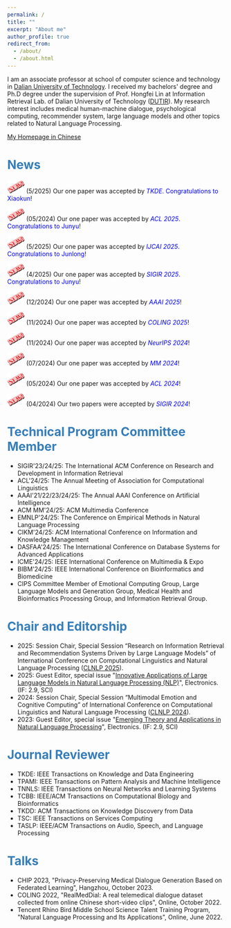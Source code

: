 ```yaml
---
permalink: /
title: ""
excerpt: "About me"
author_profile: true
redirect_from: 
  - /about/
  - /about.html
---
```


I am an associate professor at school of computer science and technology in [Dalian University of Technology](https://en.dlut.edu.cn/). I received my bachelors' degree and Ph.D degree under the supervision of Prof. Hongfei Lin at Information Retrieval Lab. of Dalian University of Technology ([DUTIR](http://ir.dlut.edu.cn/)). My research interest includes medical human-machine dialogue, psychological computing, recommender system, large language models and other topics related to Natural Language Processing.

[My Homepage in Chinese](http://faculty.dlut.edu.cn/xubo1/zh_CN/index.htm)

# <span style="color:rgb(55, 126, 184);">News</span>
<img src="/images/new.png" alt="aaa" width="40" height="30"> (5/2025) Our one paper was accepted by <span style="color:blue;">_TKDE_. Congratulations to Xiaokun</span>!

<img src="/images/new.png" alt="aaa" width="40" height="30"> (05/2024) Our one paper was accepted by <span style="color:blue;">_ACL 2025_.  Congratulations to Junyu</span>!

<img src="/images/new.png" alt="aaa" width="40" height="30"> (5/2025) Our one paper was accepted by <span style="color:blue;">_IJCAI 2025_. Congratulations to Junlong</span>!

<img src="/images/new.png" alt="aaa" width="40" height="30"> (4/2025) Our one paper was accepted by <span style="color:blue;">_SIGIR 2025_. Congratulations to Junyu</span>!

<img src="/images/new.png" alt="aaa" width="40" height="30"> (12/2024) Our one paper was accepted by <span style="color:blue;">_AAAI 2025_</span>!

<img src="/images/new.png" alt="aaa" width="40" height="30"> (11/2024) Our one paper was accepted by <span style="color:blue;">_COLING 2025_</span>!

<img src="/images/new.png" alt="aaa" width="40" height="30"> (11/2024) Our one paper was accepted by <span style="color:blue;">_NeurIPS 2024_</span>!

<img src="/images/new.png" alt="aaa" width="40" height="30"> (07/2024) Our one paper was accepted by <span style="color:blue;">_MM 2024_</span>!

<img src="/images/new.png" alt="aaa" width="40" height="30"> (05/2024) Our one paper was accepted by <span style="color:blue;">_ACL 2024_</span>!

<img src="/images/new.png" alt="aaa" width="40" height="30"> (04/2024) Our two papers were accepted by <span style="color:blue;">_SIGIR 2024_</span>!

# <span style="color:rgb(55, 126, 184);">Technical Program Committee Member</span>
- SIGIR'23/24/25: The International ACM Conference on Research and Development in Information Retrieval
- ACL'24/25: The Annual Meeting of Association for Computational Linguistics
- AAAI'21/22/23/24/25: The Annual AAAI Conference on Artificial Intelligence
- ACM MM'24/25: ACM Multimedia Conference
- EMNLP'24/25: The Conference on Empirical Methods in Natural Language Processing
- CIKM'24/25: ACM International Conference on Information and Knowledge Management
- DASFAA'24/25: The International Conference on Database Systems for Advanced Applications
- ICME'24/25: IEEE International Conference on Multimedia & Expo
- BIBM'24/25: IEEE International Conference on Bioinformatics and Biomedicine
- CIPS Committee Member of Emotional Computing Group, Large Language Models and Generation Group, Medical Health and Bioinformatics Processing Group, and Information Retrieval Group.

# <span style="color:rgb(55, 126, 184);">Chair and Editorship</span>
- 2025: Session Chair, Special Session “Research on Information Retrieval and Recommendation Systems Driven by Large Language Models” of International Conference on Computational Linguistics and Natural Language Processing ([CLNLP 2025](https://www.clnlp.org/)).
- 2025: Guest Editor, special issue "[Innovative Applications of Large Language Models in Natural Language Processing (NLP)](https://www.mdpi.com/journal/electronics/special_issues/TWIG2ER3UF)", Electronics. (IF: 2.9, SCI)
- 2024: Session Chair, Special Session “Multimodal Emotion and Cognitive Computing” of International Conference on Computational Linguistics and Natural Language Processing ([CLNLP 2024](https://www.clnlp.org/)).
- 2023: Guest Editor, special issue "[Emerging Theory and Applications in Natural Language Processing](https://www.mdpi.com/journal/electronics/special_issues/2ULAZT544Q)", Electronics. (IF: 2.9, SCI)

# <span style="color:rgb(55, 126, 184);">Journal Reviewer</span>
- TKDE: IEEE Transactions on Knowledge and Data Engineering
- TPAMI: IEEE Transactions on Pattern Analysis and Machine Intelligence
- TNNLS: IEEE Transactions on Neural Networks and Learning Systems
- TCBB: IEEE/ACM Transactions on Computational Biology and Bioinformatics
- TKDD: ACM Transactions on Knowledge Discovery from Data
- TSC: IEEE Transactions on Services Computing
- TASLP: IEEE/ACM Transactions on Audio, Speech, and Language Processing

# <span style="color:rgb(55, 126, 184);">Talks</span>
- CHIP 2023, "Privacy-Preserving Medical Dialogue Generation Based on Federated Learning", Hangzhou, October 2023. 
- COLING 2022, "RealMedDial: A real telemedical dialogue dataset collected from online Chinese short-video clips", Online, October 2022.
- Tencent Rhino Bird Middle School Science Talent Training Program, "Natural Language Processing and Its Applications", Online, June 2022.
